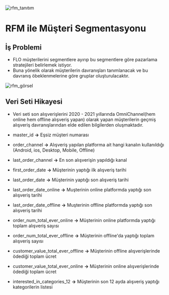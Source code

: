![rfm_tanıtım](https://user-images.githubusercontent.com/104103280/198851495-aa1a41fc-1719-4677-932c-4295eb649c3a.png)

# RFM ile Müşteri Segmentasyonu 

## İş Problemi 

- FLO müşterilerini segmentlere ayırıp bu segmentlere göre pazarlama stratejileri belirlemek istiyor.
- Buna yönelik olarak müşterilerin davranışları tanımlanacak ve bu davranış öbeklenmelerine göre gruplar oluşturulacaktır.

![rfm_görsel](https://user-images.githubusercontent.com/104103280/198851494-007780f5-e301-4124-9cad-dc25e7eecbfb.png)

## Veri Seti Hikayesi
- Veri seti son alışverişlerini 2020 - 2021 yıllarında OmniChannel(hem online hem offline alışveriş yapan) olarak yapan müşterilerin geçmiş alışveriş davranışlarından elde edilen bilgilerden oluşmaktadır.

- master_id **->** Eşsiz müşteri numarası
- order_channel **->** Alışveriş yapılan platforma ait hangi kanalın kullanıldığı (Android, ios, Desktop, Mobile, Offline)
- last_order_channel **->** En son alışverişin yapıldığı kanal
- first_order_date **->** Müşterinin yaptığı ilk alışveriş tarihi
- last_order_date **->** Müşterinin yaptığı son alışveriş tarihi
- last_order_date_online **->** Muşterinin online platformda yaptığı son alışveriş tarihi
- last_order_date_offline **->** Muşterinin offline platformda yaptığı son alışveriş tarihi
- order_num_total_ever_online **->** Müşterinin online platformda yaptığı toplam alışveriş sayısı
- order_num_total_ever_offline **->** Müşterinin offline'da yaptığı toplam alışveriş sayısı
- customer_value_total_ever_offline **->** Müşterinin offline alışverişlerinde ödediği toplam ücret
- customer_value_total_ever_online **->** Müşterinin online alışverişlerinde ödediği toplam ücret
- interested_in_categories_12 **->** Müşterinin son 12 ayda alışveriş yaptığı kategorilerin listesi
